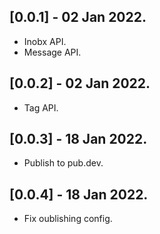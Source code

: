 ## [0.0.1] - 02 Jan 2022.

- Inobx API.
- Message API.

## [0.0.2] - 02 Jan 2022.

- Tag API.

## [0.0.3] - 18 Jan 2022.

- Publish to pub.dev.

## [0.0.4] - 18 Jan 2022.

- Fix oublishing config.